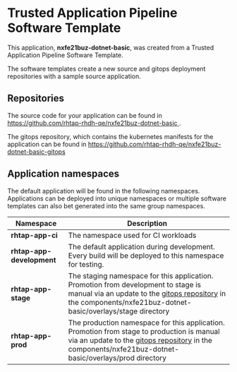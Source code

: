 # Trusted Application Pipeline Software Template

This application, **nxfe21buz-dotnet-basic**, was created from a Trusted Application Pipeline Software Template.

The software templates create a new source and gitops deployment repositories with a sample source application. 

## Repositories

The source code for your application can be found in [https://github.com/rhtap-rhdh-qe/nxfe21buz-dotnet-basic ](https://github.com/rhtap-rhdh-qe/nxfe21buz-dotnet-basic ).
 
The gitops repository, which contains the kubernetes manifests for the application can be found in 
[https://github.com/rhtap-rhdh-qe/nxfe21buz-dotnet-basic-gitops ](https://github.com/rhtap-rhdh-qe/nxfe21buz-dotnet-basic-gitops ) 

## Application namespaces 

The default application will be found in the following namespaces. Applications can be deployed into unique namespaces or multiple software templates can also bet generated into the same group namespaces.  

|  Namespace   |  Description   |  
| -------- | -------- |
| **rhtap-app-ci** | The namespace used for CI workloads |
| **rhtap-app-development** | The default application during development. Every build will be deployed to this namespace for testing. |
| **rhtap-app-stage** | The staging namespace for this application. Promotion from development to stage is manual via an update to the [gitops repository](https://github.com/rhtap-rhdh-qe/nxfe21buz-dotnet-basic-gitops ) in the components/nxfe21buz-dotnet-basic/overlays/stage directory |
| **rhtap-app-prod** | The production namespace for this application. Promotion from stage to production is manual via an update to the [gitops repository](https://github.com/rhtap-rhdh-qe/nxfe21buz-dotnet-basic-gitops ) in the components/nxfe21buz-dotnet-basic/overlays/prod directory |